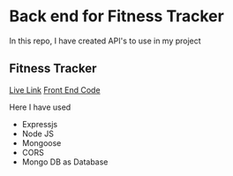 # Back end for Fitness Tracker
In this repo, I have created API's to use in my project 
## Fitness Tracker
[Live Link](https://fitness-tracker-ab.netlify.app/)
[Front End Code](https://github.com/BatraAayush/fitness-tracker)

Here I have used
* Expressjs
* Node JS
* Mongoose
* CORS
* Mongo DB as Database

